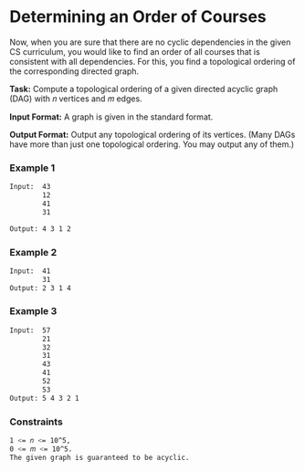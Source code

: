 # Determining an Order of Courses

Now, when you are sure that there are no cyclic dependencies in the given CS curriculum, you would like to
find an order of all courses that is consistent with all dependencies. For this, you find a topological ordering
of the corresponding directed graph.

**Task:** Compute a topological ordering of a given directed acyclic graph (DAG) with 𝑛 vertices and 𝑚 edges.

**Input Format:** A graph is given in the standard format.

**Output Format:** Output any topological ordering of its vertices. (Many DAGs have more than just one
topological ordering. You may output any of them.)

### Example 1
```sh
Input:  43
        12
        41
        31

Output: 4 3 1 2
```

### Example 2
```sh
Input:  41
        31
Output: 2 3 1 4
```

### Example 3
```sh
Input:  57
        21
        32
        31
        43
        41
        52
        53
Output: 5 4 3 2 1
```

### Constraints
```sh
1 <= 𝑛 <= 10^5, 
0 <= 𝑚 <= 10^5. 
The given graph is guaranteed to be acyclic.
```
